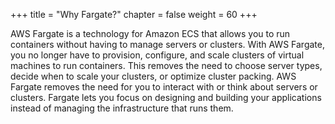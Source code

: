 +++
title = "Why Fargate?"
chapter = false
weight = 60
+++


AWS Fargate is a technology for Amazon ECS that allows you to run containers without
having to manage servers or clusters. With AWS Fargate, you no longer have to provision,
configure, and scale clusters of virtual machines to run containers. This removes the
need to choose server types, decide when to scale your clusters, or optimize cluster
packing. AWS Fargate removes the need for you to interact with or think about servers or
clusters. Fargate lets you focus on designing and building your applications instead of
managing the infrastructure that runs them.
